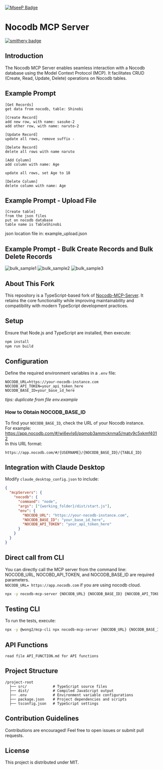 [![MseeP Badge](https://mseep.net/pr/edwinbernadus-nocodb-mcp-server-badge.jpg)](https://mseep.ai/app/edwinbernadus-nocodb-mcp-server)

# Nocodb MCP Server

[![smithery badge](https://smithery.ai/badge/@edwinbernadus/nocodb-mcp-server)](https://smithery.ai/server/@edwinbernadus/nocodb-mcp-server)

## Introduction

The Nocodb MCP Server enables seamless interaction with a Nocodb database using the Model Context Protocol (MCP). It
facilitates CRUD (Create, Read, Update, Delete) operations on Nocodb tables.

## Example Prompt

```
[Get Records]
get data from nocodb, table: Shinobi

[Create Record]
add new row, with name: sasuke-2
add other row, with name: naruto-2

[Update Record]
update all rows, remove suffix -

[Delete Record]
delete all rows with name naruto

[Add Column]
add column with name: Age

update all rows, set Age to 18

[Delete Column]
delete column with name: Age
```

## Example Prompt - Upload File

```
[Create table]
from the json files
put on nocodb database
table name is TableShinobi
```
json location file in: example_upload.json

## Example Prompt - Bulk Create Records and Bulk Delete Records


![bulk_sample1](https://raw.githubusercontent.com/edwinbernadus/nocodb-mcp-server/refs/heads/main/docs/sample-bulk/bulk-screen1.png)
![bulk_sample2](https://raw.githubusercontent.com/edwinbernadus/nocodb-mcp-server/refs/heads/main/docs/sample-bulk/bulk-screen2.png)
![bulk_sample3](https://raw.githubusercontent.com/edwinbernadus/nocodb-mcp-server/refs/heads/main/docs/sample-bulk/bulk-screen3.png)

## About This Fork

This repository is a TypeScript-based fork of [Nocodb-MCP-Server](https://github.com/granthooks/Nocodb-MCP-Server). It
retains the core functionality while improving maintainability and compatibility with modern TypeScript development
practices.

## Setup

Ensure that Node.js and TypeScript are installed, then execute:

```sh
npm install
npm run build
```

## Configuration

Define the required environment variables in a `.env` file:

```env
NOCODB_URL=https://your-nocodb-instance.com
NOCODB_API_TOKEN=your_api_token_here
NOCODB_BASE_ID=your_base_id_here
```

_tips: duplicate from file env.example_

### How to Obtain NOCODB_BASE_ID

To find your `NOCODB_BASE_ID`, check the URL of your Nocodb instance.  
For example:
https://app.nocodb.com/#/wi6evls6/pqmob3ammcknma5/maty9c5xkmf4012  
In this URL format:

```
https://app.nocodb.com/#/{USERNAME}/{NOCODB_BASE_ID}/{TABLE_ID}
```

## Integration with Claude Desktop

Modify `claude_desktop_config.json` to include:

```json
{
  "mcpServers": {
    "nocodb": {
      "command": "node",
      "args": ["{working_folder}/dist/start.js"],
      "env": {
        "NOCODB_URL": "https://your-nocodb-instance.com",
        "NOCODB_BASE_ID": "your_base_id_here",
        "NOCODB_API_TOKEN": "your_api_token_here"
      }
    }
  }
}
```

## Direct call from CLI

You can directly call the MCP server from the command line:  
NOCODB_URL, NOCOBD_API_TOKEN, and NOCODB_BASE_ID are required parameters.  
`NOCODB_URL= https://app.nocodb.com` if you are using nocodb cloud.

```sh
npx -y nocodb-mcp-server {NOCODB_URL} {NOCODB_BASE_ID} {NOCODB_API_TOKEN} 
```

## Testing CLI

To run the tests, execute:

```sh
npx -y @wong2/mcp-cli npx nocodb-mcp-server {NOCODB_URL} {NOCODB_BASE_ID} {NOCODB_API_TOKEN} 
```

## API Functions

```
read file API_FUNCTION.md for API functions
```

## Project Structure

```
/project-root
  ├── src/            # TypeScript source files
  ├── dist/           # Compiled JavaScript output
  ├── .env            # Environment variable configurations
  ├── package.json    # Project dependencies and scripts
  ├── tsconfig.json   # TypeScript settings
```

## Contribution Guidelines

Contributions are encouraged! Feel free to open issues or submit pull requests.

## License

This project is distributed under MIT.
